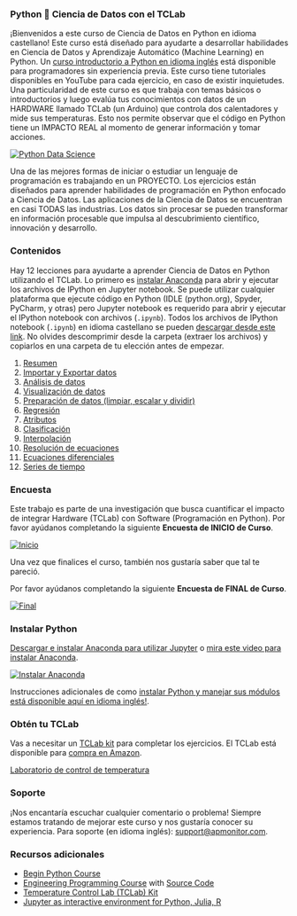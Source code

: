 ### Python 🐍 Ciencia de Datos con el TCLab

¡Bienvenidos a este curso de Ciencia de Datos en Python en idioma castellano! Este curso está diseñado para ayudarte a desarrollar habilidades en Ciencia de Datos y Aprendizaje Automático (Machine Learning) en Python. Un [curso introductorio a Python en idioma inglés](https://github.com/APMonitor/begin_python) está disponible para programadores sin experiencia previa. Este curso tiene tutoriales disponibles en YouTube para cada ejercicio, en caso de existir inquietudes. Una particularidad de este curso es que trabaja con temas básicos o introductorios y luego evalúa tus conocimientos con datos de un HARDWARE llamado TCLab (un Arduino) que controla dos calentadores y mide sus temperaturas. Esto nos permite observar que el código en Python tiene un IMPACTO REAL al momento de generar información y tomar acciones.

[![Python Data Science](https://img1.wsimg.com/isteam/ip/aab852a2-7b1f-49c0-92af-9206f2ec6a75/Intro.png/:/rs=w:1440,h:1440)](https://www.youtube.com/playlist?list=PLjyvn6Y1kpbEmRY4-ELeRA80ZywV7Xd67)

Una de las mejores formas de iniciar o estudiar un lenguaje de programación es trabajando en un PROYECTO. Los ejercicios están diseñados para aprender habilidades de programación en Python enfocado a Ciencia de Datos. Las aplicaciones de la Ciencia de Datos se encuentran en casi TODAS las industrias. Los datos sin procesar se pueden transformar en información procesable que impulsa al descubrimiento científico, innovación y desarrollo.

### Contenidos

Hay 12 lecciones para ayudarte a aprender Ciencia de Datos en Python utilizando el TCLab. Lo primero es [instalar Anaconda](https://www.youtube.com/watch?v=3EXB38O0ni0&t=6s) para abrir y ejecutar los archivos de IPython en Jupyter notebook. Se puede utilizar cualquier plataforma que ejecute código en Python (IDLE (python.org), Spyder, PyCharm, y otras) pero Jupyter notebook es requerido para abrir y ejecutar el IPython notebook con archivos (`.ipynb`). Todos los archivos de IPython notebook (`.ipynb`) en idioma castellano se pueden [descargar desde este link](https://github.com/APMonitor/ciencia_de_datos/archive/refs/heads/main.zip). No olvides descomprimir desde la carpeta (extraer los archivos) y copiarlos en una carpeta de tu elección antes de empezar.

1. [Resumen](https://github.com/APMonitor/ciencia_de_datos/blob/main/01.%20Resumen.ipynb)
2. [Importar y Exportar datos](https://github.com/APMonitor/ciencia_de_datos/blob/main/02.%20Importar_Exportar.ipynb)
3. [Análisis de datos](https://github.com/APMonitor/ciencia_de_datos/blob/main/03.%20Analizar_data.ipynb)
4. [Visualización de datos](https://github.com/APMonitor/ciencia_de_datos/blob/main/04.%20Visualizar_data.ipynb)
5. [Preparación de datos (limpiar, escalar y dividir)](https://github.com/APMonitor/ciencia_de_datos/blob/main/05.%20Preparar_data.ipynb)
6. [Regresión](https://github.com/APMonitor/ciencia_de_datos/blob/main/06.%20Regresi%C3%B3n.ipynb)
7. [Atributos](https://github.com/APMonitor/ciencia_de_datos/blob/main/07.%20Atributos.ipynb)
8. [Clasificación](https://github.com/APMonitor/ciencia_de_datos/blob/main/08.%20Clasificaci%C3%B3n.ipynb)
9. [Interpolación](https://github.com/APMonitor/ciencia_de_datos/blob/main/09.%20Interpolaci%C3%B3n.ipynb)
10. [Resolución de ecuaciones](https://github.com/APMonitor/ciencia_de_datos/blob/main/10.%20Resolver_ecuaciones.ipynb)
11. [Ecuaciones diferenciales](https://github.com/APMonitor/ciencia_de_datos/blob/main/11.%20Ecuaciones_diferenciales.ipynb)
12. [Series de tiempo](https://github.com/APMonitor/ciencia_de_datos/blob/main/12.%20Series_de_tiempo.ipynb)

### Encuesta

Este trabajo es parte de una investigación que busca cuantificar el impacto de integrar Hardware (TCLab) con Software (Programación en Python).
Por favor ayúdanos completando la siguiente **Encuesta de INICIO de Curso**.

[![Inicio](https://img1.wsimg.com/isteam/ip/aab852a2-7b1f-49c0-92af-9206f2ec6a75/Inicio.png/:/rs=w:1440,h:1440)](https://forms.office.com/Pages/ResponsePage.aspx?id=r4yvt9iDREaFrjF8VFIjwUHkKiCq1wxFstxAwkoFiilUQVZDTk5MM0ZXOTdONjc1SFlZVTQ3VlJMNi4u)

Una vez que finalices el curso, también nos gustaría saber que tal te pareció.

Por favor ayúdanos completando la siguiente **Encuesta de FINAL de Curso**.

[![Final](https://img1.wsimg.com/isteam/ip/aab852a2-7b1f-49c0-92af-9206f2ec6a75/Final.png/:/rs=w:1440,h:1440)](https://forms.office.com/Pages/ResponsePage.aspx?id=r4yvt9iDREaFrjF8VFIjwUHkKiCq1wxFstxAwkoFiilUOExRVkVMWlZERVcyWlpUU1EyTFg4T1Q3WC4u)

### Instalar Python

[Descargar e instalar Anaconda para utilizar Jupyter](https://docs.anaconda.com/anaconda/install/) o [mira este video para instalar Anaconda](https://www.youtube.com/watch?v=3EXB38O0ni0&t=6s).

[![Instalar Anaconda](http://img.youtube.com/vi/LrMOrMb8-3s/0.jpg)](https://www.youtube.com/watch?v=3EXB38O0ni0&t=6s "Install Anaconda")

Instrucciones adicionales de como [instalar Python y manejar sus módulos está disponible aquí en idioma inglés!](https://apmonitor.com/pdc/index.php/Main/InstallPython).

### Obtén tu TCLab

Vas a necesitar un [TCLab kit](https://apmonitor.com/heat.htm) para completar los ejercicios. El TCLab está disponible para [compra en Amazon](https://www.amazon.com/TCLab-Temperature-Control-Lab/dp/B07GMFWMRY). 

[Laboratorio de control de temperatura](http://apmonitor.com/pdc/uploads/Main/tclab_connect.png "TCLab")

### Soporte

¡Nos encantaría escuchar cualquier comentario o problema! Siempre estamos tratando de mejorar este curso y nos gustaría conocer su experiencia. Para soporte (en idioma inglés): support@apmonitor.com.

### Recursos adicionales

- [Begin Python Course](https://github.com/APMonitor/begin_python)
- [Engineering Programming Course](https://apmonitor.com/che263) with [Source Code](https://github.com/APMonitor/learn_python)
- [Temperature Control Lab (TCLab) Kit](http://apmonitor.com/pdc/index.php/Main/ArduinoTemperatureControl)
- [Jupyter as interactive environment for Python, Julia, R](https://jupyter.org/)
